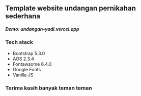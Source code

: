 ## Template website undangan pernikahan sederhana

##### Demo: undangan-yadi.vercel.app

### Tech stack
- Bootstrap 5.3.0
- AOS 2.3.4
- Fontawsome 6.4.0
- Google Fonts
- Vanilla JS

### Terima kasih banyak teman teman
